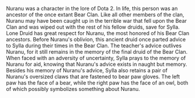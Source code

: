 Nuranu was a character in the lore of Dota 2.
In life, this person was an ancestor of the once extant Bear Clan. Like all other members of the clan, Nuranu may have been caught up in the terrible war that fell upon the Bear Clan and was wiped out with the rest of his fellow druids, save for Sylla.
Lone Druid has great respect for Nuranu, the most honored of his Bear Clan ancestors. Before Nuranu's oblivion, this ancient druid once parted advice to Sylla during their times in the Bear Clan. The teacher's advice outlives Nuranu, for it still remains in the memory of the final druid of the Bear Clan. When faced with an adversity of uncertainty, Sylla prays to the memory of Nuranu for aid, knowing that Nuranu's advice exists in naught but memory. Besides his memory of Nuranu's advice, Sylla also retains a pair of Nuranu's oversized claws that are fastened to bear paw gloves. The left paw has the face of a bear, while the right paw has the face of an owl, both of which possibly symbolizes something about Nuranu.
